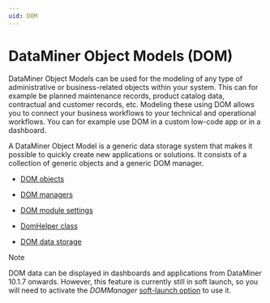 ```yaml
---
uid: DOM
---
```


# DataMiner Object Models (DOM)

DataMiner Object Models can be used for the modeling of any type of administrative or business-related objects within your system. This can for example be planned maintenance records, product catalog data, contractual and customer records, etc. Modeling these using DOM allows you to connect your business workflows to your technical and operational workflows. You can for example use DOM in a custom low-code app or in a dashboard.

A DataMiner Object Model is a generic data storage system that makes it possible to quickly create new applications or solutions. It consists of a collection of generic objects and a generic DOM manager.

- [DOM objects](xref:DOM_objects)

- [DOM managers](xref:DOM_managers)

- [DOM module settings](xref:DOM_ModuleSettings)

- [DomHelper class](xref:DomHelper_class)

- [DOM data storage](xref:DOM_data_storage)

> [!NOTE]
> DOM data can be displayed in dashboards and applications from DataMiner 10.1.7 onwards. However, this feature is currently still in soft launch, so you will need to activate the *DOMManager* [soft-launch option](https://community.dataminer.services/documentation/soft-launch-options/) to use it.
